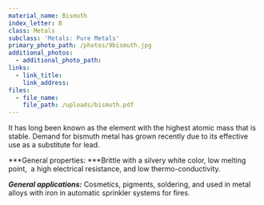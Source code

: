 ```yaml
---
material_name: Bismuth
index_letter: B
class: Metals
subclass: 'Metals: Pure Metals'
primary_photo_path: /photos/9bismuth.jpg
additional_photos:
  - additional_photo_path:
links:
  - link_title:
    link_address:
files:
  - file_name:
    file_path: /uploads/bismuth.pdf
---
```



It has long been known as the element with the highest atomic mass that is stable. Demand for bismuth metal has grown recently due to its effective use as a substitute for lead.

***General properties:&nbsp;***Brittle with a silvery white color, low melting point,&nbsp; a high electrical resistance, and low thermo-conductivity.

***General applications:*** Cosmetics, pigments, soldering, and used in metal alloys with iron in automatic sprinkler systems for fires.